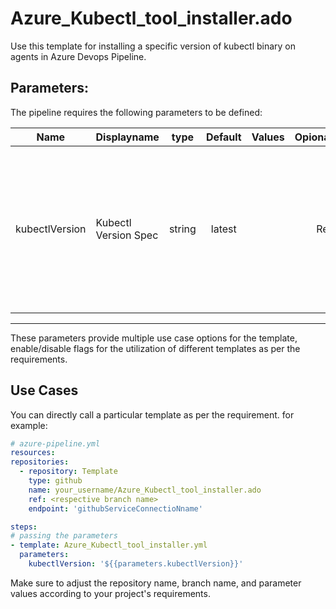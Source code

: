 # Azure_Kubectl_tool_installer.ado
Use this template for installing a specific version of kubectl binary on agents in Azure Devops Pipeline.

## Parameters:

The pipeline requires the following parameters to be defined:


| Name  | Displayname | type | Default | Values | Opional/Required | Comments |
| ------------- | ------------- | :-------------: | :-------------: | ------------- | :-------------: | ------------- |
| kubectlVersion | Kubectl Version Spec | string | latest | | Required | Specifies the version of kubectl to install. The acceptable values are latest or any semantic version string, e.g. 1.15.0. |


--------------------------------------------------------------------------------------------------------------------------------------------------

These parameters provide multiple use case options for the template, enable/disable flags for the utilization of different templates as per the requirements.


## Use Cases

You can directly call a particular template as per the requirement. for example: 

  ```yaml
  # azure-pipeline.yml
  resources:
  repositories:
    - repository: Template
      type: github
      name: your_username/Azure_Kubectl_tool_installer.ado
      ref: <respective branch name>
      endpoint: 'githubServiceConnectioNname'

  steps:
  # passing the parameters
  - template: Azure_Kubectl_tool_installer.yml
    parameters:
      kubectlVersion: '${{parameters.kubectlVersion}}' 
  ```
  
Make sure to adjust the repository name, branch name, and parameter values according to your project's requirements.
